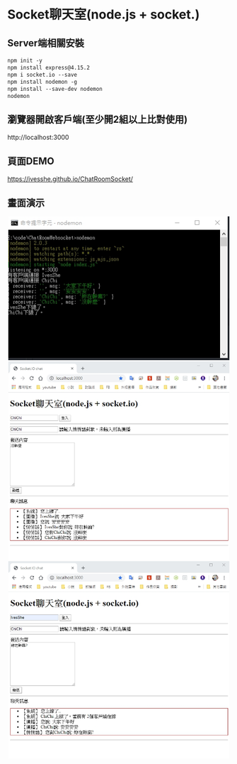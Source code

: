 # Socket聊天室(node.js + socket.)

  ## Server端相關安裝
  ```
  npm init -y
  npm install express@4.15.2
  npm i socket.io --save
  npm install nodemon -g  
  npm install --save-dev nodemon 
  nodemon
  ```

  ## 瀏覽器開啟客戶端(至少開2組以上比對使用)
  http://localhost:3000

  ## 頁面DEMO
  https://ivesshe.github.io/ChatRoomSocket/

  ## 畫面演示
<center class="half">
   <img src="https://github.com/IvesShe/CocosCreatorDemo/blob/master/image/2/1587887833641.jpg?raw=true" width="500"/>
</center>
<center class="half">
    <img src="https://github.com/IvesShe/CocosCreatorDemo/blob/master/image/2/1587887809221.jpg?raw=true" width="500"/>
</center>
<center class="half">
    <img src="https://github.com/IvesShe/CocosCreatorDemo/blob/master/image/2/1587887797059.jpg?raw=true" width="500"/>
</center>
